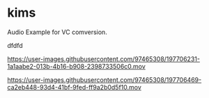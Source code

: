 # kims

Audio Example for VC comversion.

dfdfd



https://user-images.githubusercontent.com/97465308/197706231-1a1aabe2-013b-4b16-b908-2398733506c0.mov



https://user-images.githubusercontent.com/97465308/197706469-ca2eb448-93d4-41bf-9fed-ff9a2b0d5f10.mov


